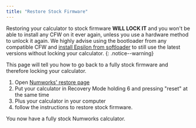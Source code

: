 ```yaml
---
title: "Restore Stock Firmware"
---
```


Restoring your calculator to stock firmware **WILL LOCK IT** and you won't be able to install any CFW on it ever again, unless you use a hardware method to unlock it again. We highly advise using the bootloader from any compatible CFW and [install Epsilon from softloader](install-epsilon-from-softloader) to still use the latest versions without locking your calculator.
{: .notice--warning}


This page will tell you how to go back to a fully stock firmware and therefore locking your calculator.

1. Open [Numworks' restore page](https://numworks.com/rescue)
2. Put your calculator in Recovery Mode holding 6 and pressing "reset" at the same time
3. Plus your calculator in your computer
4. follow the instructions to restore stock firmware.

You now have a fully stock Numworks calculator.
